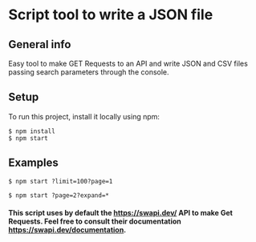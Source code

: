 # Script tool to write a JSON file

## General info
Easy tool to make GET Requests to an API and write JSON and CSV files passing search parameters through the console.

## Setup
To run this project, install it locally using npm:

```
$ npm install
$ npm start
```

## Examples

```
$ npm start ?limit=100?page=1
```
```
$ npm start ?page=2?expand=*
```
#### This script uses by default the https://swapi.dev/ API to make Get Requests. Feel free to consult their documentation https://swapi.dev/documentation.